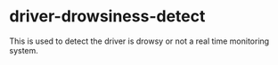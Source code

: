 # driver-drowsiness-detect
This is used to detect the driver is drowsy or not a real time monitoring system.
